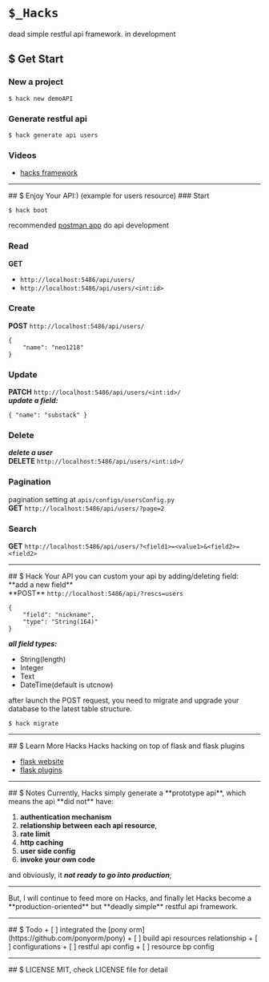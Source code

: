 # ```$_Hacks```

dead simple restful api framework.
in development

## $ Get Start
### New a project
<code>$ hack new demoAPI</code>

### Generate restful api
<code>$ hack generate api users</code>

### Videos
+ [hacks framework](https://www.youtube.com/watch?v=aimpIJjk824)

<hr>
## $ Enjoy Your API:)
(example for users resource)
### Start

    $ hack boot

recommended [postman app](https://chrome.google.com/webstore/detail/postman/fhbjgbiflinjbdggehcddcbncdddomop) do api development<br/>

### Read
**GET**

+ <code>http://localhost:5486/api/users/</code>
+ ```http://localhost:5486/api/users/<int:id>```

### Create
**POST** <code>http://localhost:5486/api/users/</code>

    {
        "name": "neo1218"
    }


### Update
**PATCH** ```http://localhost:5486/api/users/<int:id>/``` <br/>
***update a field:***

    { "name": "substack" }

### Delete
***delete a user*** <br/>
**DELETE** ```http://localhost:5486/api/users/<int:id>/``` <br/>

### Pagination
pagination setting at ```apis/configs/usersConfig.py``` <br/>
**GET** ```http://localhost:5486/api/users/?page=2```

### Search
**GET** ```http://localhost:5486/api/users/?<field1>=<value1>&<field2>=<field2>```

<hr>
## $ Hack Your API
you can custom your api by adding/deleting field: <br/>
**add a new field** <br/>
**POST** <code>http://localhost:5486/api/?rescs=users</code>

    {
        "field": "nickname",
        "type": "String(164)"
    }

***all field types:***

+ String(length)
+ Integer
+ Text
+ DateTime(default is utcnow)

after launch the POST request, you need to migrate and upgrade your database to
the latest table structure.

    $ hack migrate

<hr>
## $ Learn More Hacks
Hacks hacking on top of flask and flask plugins

+ [flask website](http://flask.pocoo.org/)
+ [flask plugins](http://flask.pocoo.org/extensions/)

<hr>
## $ Notes
Currently, Hacks simply generate a **prototype api**, which means the api **did
not** have: 

1. **authentication mechanism**
2. **relationship between each api resource**,
3. **rate limit**
4. **http caching** 
5. **user side config**
6. **invoke your own code**

and obviously, it ***not ready to go into production***;
<hr/>
But, I will continue to feed more on Hacks, and finally let Hacks become a
**production-oriented**  but **deadly simple** restful api framework.

<hr>
## $ Todo
+ [ ] integrated the [pony orm](https://github.com/ponyorm/pony)
+ [ ] build api resources relationship
+ [ ] configurations
    + [ ] restful api config
    + [ ] resource bp config

<hr>
## $ LICENSE
MIT, check LICENSE file for detail
